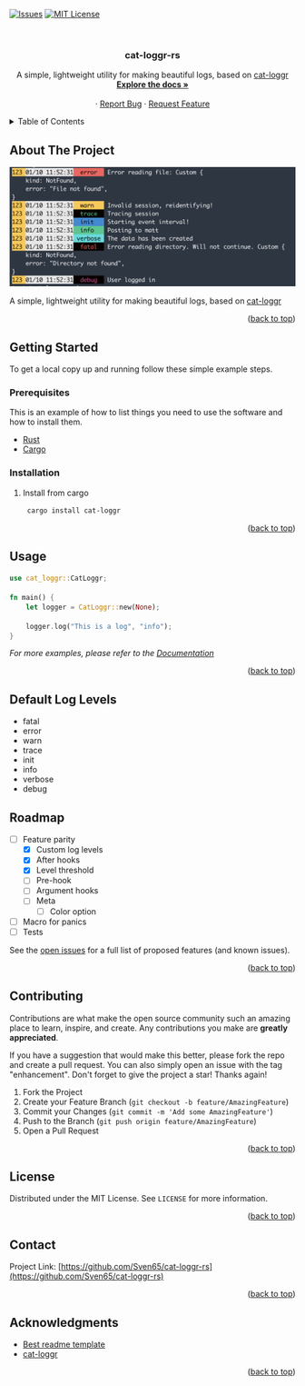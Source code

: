 <a name="readme-top"></a>

<!-- PROJECT SHIELDS -->
<!--
*** I'm using markdown "reference style" links for readability.
*** Reference links are enclosed in brackets [ ] instead of parentheses ( ).
*** See the bottom of this document for the declaration of the reference variables
*** for contributors-url, forks-url, etc. This is an optional, concise syntax you may use.
*** https://www.markdownguide.org/basic-syntax/#reference-style-links
-->
[![Issues][issues-shield]][issues-url]
[![MIT License][license-shield]][license-url]



<!-- PROJECT LOGO -->
<br />
<div align="center">
<h3 align="center">cat-loggr-rs</h3>

  <p align="center">
	A simple, lightweight utility for making beautiful logs, based on <a href="https://github.com/Ratismal/cat-loggr">cat-loggr</a>
    <br />
    <a href="https://github.com/Sven65/cat-loggr-rs"><strong>Explore the docs »</strong></a>
    <br />
    <br />
    ·
    <a href="https://github.com/Sven65/cat-loggr-rs/issues">Report Bug</a>
    ·
    <a href="https://github.com/Sven65/cat-loggr-rs/issues">Request Feature</a>
  </p>
</div>



<!-- TABLE OF CONTENTS -->
<details>
  <summary>Table of Contents</summary>
  <ol>
    <li>
      <a href="#about-the-project">About The Project</a>
      <ul>
        <li><a href="#built-with">Built With</a></li>
      </ul>
    </li>
    <li>
      <a href="#getting-started">Getting Started</a>
      <ul>
        <li><a href="#prerequisites">Prerequisites</a></li>
        <li><a href="#installation">Installation</a></li>
      </ul>
    </li>
    <li><a href="#usage">Usage</a></li>
    <li><a href="#roadmap">Roadmap</a></li>
    <li><a href="#contributing">Contributing</a></li>
    <li><a href="#license">License</a></li>
    <li><a href="#contact">Contact</a></li>
    <li><a href="#acknowledgments">Acknowledgments</a></li>
  </ol>
</details>



<!-- ABOUT THE PROJECT -->
## About The Project

[![cat-loggr-rs Screen Shot][product-screenshot]](#)

A simple, lightweight utility for making beautiful logs, based on [cat-loggr](https://github.com/Ratismal/cat-loggr)



<p align="right">(<a href="#readme-top">back to top</a>)</p>


<!-- GETTING STARTED -->
## Getting Started

To get a local copy up and running follow these simple example steps.

### Prerequisites

This is an example of how to list things you need to use the software and how to install them.

* [Rust](https://www.rust-lang.org/tools/install)
* [Cargo](https://doc.rust-lang.org/cargo/getting-started/installation.html)

### Installation

1. Install from cargo
   ```sh
	cargo install cat-loggr
   ```

<p align="right">(<a href="#readme-top">back to top</a>)</p>



<!-- USAGE EXAMPLES -->
## Usage


```rust
use cat_loggr::CatLoggr;

fn main() {
	let logger = CatLoggr::new(None);

	logger.log("This is a log", "info");
}
```

_For more examples, please refer to the [Documentation](https://docs.rs/cat-loggr/)_

<p align="right">(<a href="#readme-top">back to top</a>)</p>



<!-- Default log levels -->

## Default Log Levels

- fatal
- error
- warn
- trace
- init
- info
- verbose
- debug


<!-- ROADMAP -->
## Roadmap

- [ ] Feature parity
    - [x] Custom log levels
    - [x] After hooks
    - [x] Level threshold
    - [ ] Pre-hook
    - [ ] Argument hooks
    - [ ] Meta
      - [ ] Color option
- [ ] Macro for panics
- [ ] Tests

See the [open issues](https://github.com/Sven65/cat-loggr-rs/issues) for a full list of proposed features (and known issues).

<p align="right">(<a href="#readme-top">back to top</a>)</p>



<!-- CONTRIBUTING -->
## Contributing

Contributions are what make the open source community such an amazing place to learn, inspire, and create. Any contributions you make are **greatly appreciated**.

If you have a suggestion that would make this better, please fork the repo and create a pull request. You can also simply open an issue with the tag "enhancement".
Don't forget to give the project a star! Thanks again!

1. Fork the Project
2. Create your Feature Branch (`git checkout -b feature/AmazingFeature`)
3. Commit your Changes (`git commit -m 'Add some AmazingFeature'`)
4. Push to the Branch (`git push origin feature/AmazingFeature`)
5. Open a Pull Request

<p align="right">(<a href="#readme-top">back to top</a>)</p>



<!-- LICENSE -->
## License

Distributed under the MIT License. See `LICENSE` for more information.

<p align="right">(<a href="#readme-top">back to top</a>)</p>



<!-- CONTACT -->
## Contact

Project Link: [https://github.com/Sven65/cat-loggr-rs](https://github.com/Sven65/cat-loggr-rs)

<p align="right">(<a href="#readme-top">back to top</a>)</p>



<!-- ACKNOWLEDGMENTS -->
## Acknowledgments

* [Best readme template](https://github.com/othneildrew/Best-README-Template)
* [cat-loggr](https://github.com/Ratismal/cat-loggr)

<p align="right">(<a href="#readme-top">back to top</a>)</p>



<!-- MARKDOWN LINKS & IMAGES -->
<!-- https://www.markdownguide.org/basic-syntax/#reference-style-links -->
[issues-shield]: https://img.shields.io/github/issues/Sven65/cat-loggr-rs.svg?style=for-the-badge

[issues-url]: https://github.com/Sven65/cat-loggr-rs/issues
[license-shield]: https://img.shields.io/github/license/Sven65/cat-loggr-rs.svg?style=for-the-badge
[license-url]: https://github.com/Sven65/cat-loggr-rs/blob/master/LICENSE.txt
[product-screenshot]: https://raw.githubusercontent.com/Sven65/cat-loggr-rs/master/images/demo.png